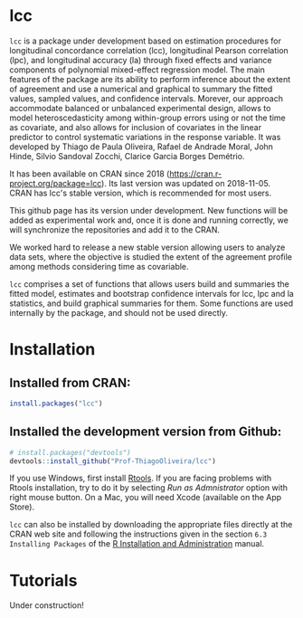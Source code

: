 
<!-- README.md is generated from README.Rmd. Please edit that file -->
lcc
===

`lcc` is a package under development based on estimation procedures for longitudinal concordance correlation (lcc), longitudinal Pearson correlation (lpc), and longitudinal accuracy (la) through fixed effects and variance components of polynomial mixed-effect regression model. The main features of the package are its ability to perform inference about the extent of agreement and use a numerical and graphical to summary the fitted values, sampled values, and confidence intervals. Morever, our approach accommodate balanced or unbalanced experimental design, allows to model heteroscedasticity among within-group errors using or not the time as covariate, and also allows for inclusion of covariates in the linear predictor to control systematic variations in the response variable. It was developed by Thiago de Paula Oliveira, Rafael de Andrade Moral, John Hinde, Silvio Sandoval Zocchi, Clarice Garcia Borges Demétrio.

It has been available on CRAN since 2018 (<https://cran.r-project.org/package=lcc>). Its last version was updated on 2018-11-05. CRAN has lcc's stable version, which is recommended for most users.

This github page has its version under development. New functions will be added as experimental work and, once it is done and running correctly, we will synchronize the repositories and add it to the CRAN.

We worked hard to release a new stable version allowing users to analyze data sets, where the objective is studied the extent of the agreement profile among methods considering time as covariable.

`lcc` comprises a set of functions that allows users build and summaries the fitted model, estimates and bootstrap confidence intervals for lcc, lpc and la statistics, and build graphical summaries for them. Some functions are used internally by the package, and should not be used directly.

Installation
============

Installed from CRAN:
--------------------

``` r
install.packages("lcc")
```

Installed the development version from Github:
----------------------------------------------

``` r
# install.packages("devtools")
devtools::install_github("Prof-ThiagoOliveira/lcc")
```

If you use Windows, first install [Rtools](https://cran.r-project.org/bin/windows/Rtools/). If you are facing problems with Rtools installation, try to do it by selecting *Run as Admnistrator* option with right mouse button. On a Mac, you will need Xcode (available on the App Store).

`lcc` can also be installed by downloading the appropriate files directly at the CRAN web site and following the instructions given in the section `6.3 Installing Packages` of the [R Installation and Administration](http://cran.r-project.org/doc/manuals/R-admin.pdf) manual.

Tutorials
=========

Under construction!
